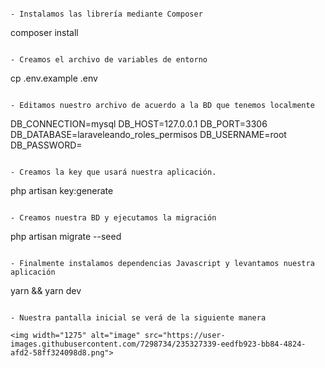 
```

- Instalamos las librería mediante Composer

```
composer install
```

- Creamos el archivo de variables de entorno

```
cp .env.example .env
```

- Editamos nuestro archivo de acuerdo a la BD que tenemos localmente

```
DB_CONNECTION=mysql
DB_HOST=127.0.0.1
DB_PORT=3306
DB_DATABASE=laraveleando_roles_permisos
DB_USERNAME=root
DB_PASSWORD=
```

- Creamos la key que usará nuestra aplicación.

```
php artisan key:generate
```

- Creamos nuestra BD y ejecutamos la migración

```
php artisan migrate --seed
```

- Finalmente instalamos dependencias Javascript y levantamos nuestra aplicación

```
yarn && yarn dev
```

- Nuestra pantalla inicial se verá de la siguiente manera

<img width="1275" alt="image" src="https://user-images.githubusercontent.com/7298734/235327339-eedfb923-bb84-4824-afd2-58ff324098d8.png">
